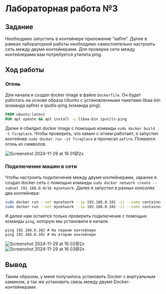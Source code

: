 # Лабораторная работа №3

## Задание

Необходимо запустить в контейнере приложение “aafire”. Далее в рамках лабораторной работы необходимо самостоятельно настроить сеть между двумя контейнерами. Для проверки сети между контейнерами вам потребуется утилита ping.

## Ход работы

### Огонь

Для начала я создал docker image в файле `Dockerfile`. Он будет работать на основе образа Ubuntu с установленными пакетами libaa-bin (команда aafire) и iputils-ping (команда ping).

```Dockerfile
FROM ubuntu:latest
RUN apt update && apt install -y libaa-bin iputils-ping
```

Далее я сбилдил docker image с помощью команды `sudo docker build . -t fireplace`. Чтобы проверить, что камин с огнем работает, я запустил контейнер `sudo docker run -it fireplace` и прописал `aafire`. Появился огонь из символов.

![Screenshot 2024-11-29 at 16 01@2x](https://github.com/user-attachments/assets/d5728995-1fe8-4c69-b5b7-83ac1bc6e505)

### Подключение машин в сети

Чтобы настроить подключение между двумя контейнерами, заранее я создал docker сеть с помощью команды `sudo docker network create --subnet 192.168.0.0/16 mynetwork`. Далее я запустил в разных консолях два контейнера:

```bash
sudo docker run --net mynetwork --ip 192.168.0.101 -it --name container1 fireplace
sudo docker run --net mynetwork --ip 192.168.0.102 -it --name container2 fireplace
```

И далее нам остается только проверить подключение с помощью команды `ping`, которую мы установили в начале.

```
ping 192.168.0.102 # На первом контейнере
ping 192.168.0.101 # На втором контейнере
```

![Screenshot 2024-11-29 at 16 02@2x](https://github.com/user-attachments/assets/82891541-afed-40ad-9119-3c9cb167e5dd)
![Screenshot 2024-11-29 at 16 03@2x](https://github.com/user-attachments/assets/1210fe53-f0dd-4dc2-8ae3-acbae2bc1b3d)


## Вывод

Таким образом, у меня получилось установить Docker с виртуальным камином, а так же установить связь между двумя Docker-контейнерами.

